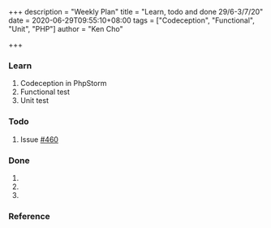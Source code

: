 +++
description = "Weekly Plan"
title = "Learn, todo and done 29/6-3/7/20"
date = 2020-06-29T09:55:10+08:00
tags = ["Codeception", "Functional", "Unit", "PHP"]
author = "Ken Cho"

+++
### Learn
1. Codeception in PhpStorm
2. Functional test
3. Unit test

### Todo
1. Issue [#460](https://github.com/gigascience/gigadb-website/issues/460)

### Done
1.
2.
3.


### Reference

